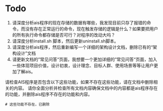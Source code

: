 # Todo


1. 请深度分析ais程序的现在存储的数据有哪些，我发现目前只存了报错的命令，而没有存在正常运行的命令，现在触发存储的逻辑是什么？如果要把用户的所有执行命令都存储是否可行？对程序的改动大吗？
2. 请深度分析install.sh 脚本，然后更新uninstall.sh脚本。
3. 请深度分析ais程序，然后重新编写一个详细的架构设计文档，删除已有的“架构设计”文档
4. 请更新文档的”常见问答“页面，我想要一个更加详细的”常见问答“页面，加入一些体现项目价值，设计初衷，设计理念、目标人群、使用场景等等让用户更加了解ais。

请检查AIS程序是否包含以下这些功能，如果不存在这些功能，请在文档中删除相关的内容。
请你全面分析并检查所有文档内容确保文档中的内容都是ais程序存在的功能，并删除ais程序不存在的功能和内容。

```
# 这些功能不存在，已删除

